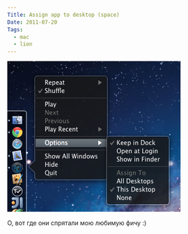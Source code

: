 ```yaml
---
Title: Assign app to desktop (space)
Date: 2011-07-20
Tags:
  - mac
  - lion
---
```


![assign-to-desktop.png](images/assign-to-desktop.png)

О, вот где они спрятали мою любимую фичу :)